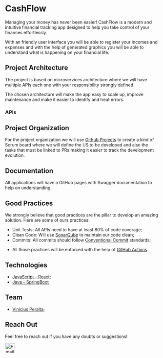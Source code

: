 # CashFlow

Managing your money has never been easier! CashFlow is a modern and intuitive financial tracking app designed to help you take control of your finances effortlessly.

With an friendly user interface you will be able to register your incomes and expenses and with the help of generated graphics you will be able to understand what is happening on your financial life.

## Project Architecture

The project is based on microservices architecture where we will have multiple APIs each one with your responsibility strongly defined. 

The chosen architecture will make the app easy to scale up, improve maintenance and make it easier to identify and treat errors.

### APIs

## Project Organization

For the project organization we will use [Github Projects](https://github.com/Peralta-CashFlow/.github/projects) to create a kind of Scrum board where we will define the US to be developed and also the tasks
that must be linked to PRs making it easier to track the development evolution.

## Documentation

All applications will have a GitHub pages with Swagger documentation to help on understanding.

## Good Practices

We strongly believe that good practices are the pillar to develop an amazing solution. Here are some of ours practices:

- Unit Tests: All APIs need to have at least 80% of code coverage;
- Clean Code: Will use [SonarQube](https://www.sonarsource.com/) to maintain our code clean;
- Commits: All commits should follow [Conventional Commit](https://www.conventionalcommits.org/en/v1.0.0/) standards;

* All those practices will be enforced with the help of [GitHub Actions](https://github.com/features/actions).

## Technologies

- [JavaScript - React](https://react.dev/);
- [Java - SpringBoot](https://spring.io/projects/spring-boot)

## Team

- [Vinicius Peralta](https://www.linkedin.com/in/vinicius-peralta/);

## Reach Out

Feel free to reach out if you have any doubts or suggestions! 

<a href="mailto:vinicius-peralta@hotmail.com" target="_blank">
  <img src="https://github.com/user-attachments/assets/78131001-6300-4d17-bad6-4c9dbd2e4ca5" alt="Email" title="Email" width="32" height="32">
</a>
